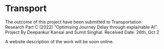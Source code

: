 # Transport
The outcome of this project have been submitted to Transportation Research Part C (2022) “Optimising Journey Delay through explainable AI”.
Project By Deepankur Kansal and Sumit Singhal.
Received Date: 26th, Oct 2

A website description of the work will be soon online.
